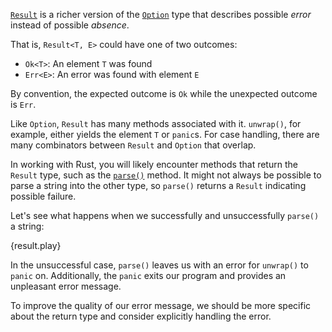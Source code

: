 [`Result`][result] is a richer version of the [`Option`][option] type that 
describes possible *error* instead of possible *absence*.

That is, `Result<T, E>` could have one of two outcomes:

* `Ok<T>`: An element `T` was found
* `Err<E>`: An error was found with element `E`

By convention, the expected outcome is `Ok` while the unexpected outcome is `Err`.

Like `Option`, `Result` has many methods associated with it. `unwrap()`, for 
example, either yields the element `T` or `panic`s. For case handling, 
there are many combinators between `Result` and `Option` that overlap.

In working with Rust, you will likely encounter methods that return the 
`Result` type, such as the [`parse()`][parse] method. It might not always 
be possible to parse a string into the other type, so `parse()` returns a 
`Result` indicating possible failure.

Let's see what happens when we successfully and unsuccessfully `parse()` a string:

{result.play}

In the unsuccessful case, `parse()` leaves us with an error for `unwrap()` 
to `panic` on. Additionally, the `panic` exits our program and provides an 
unpleasant error message.

To improve the quality of our error message, we should be more specific 
about the return type and consider explicitly handling the error.

[option]: https://doc.rust-lang.org/std/option/enum.Option.html
[result]: https://doc.rust-lang.org/std/result/enum.Result.html
[parse]: https://doc.rust-lang.org/std/primitive.str.html#method.parse
